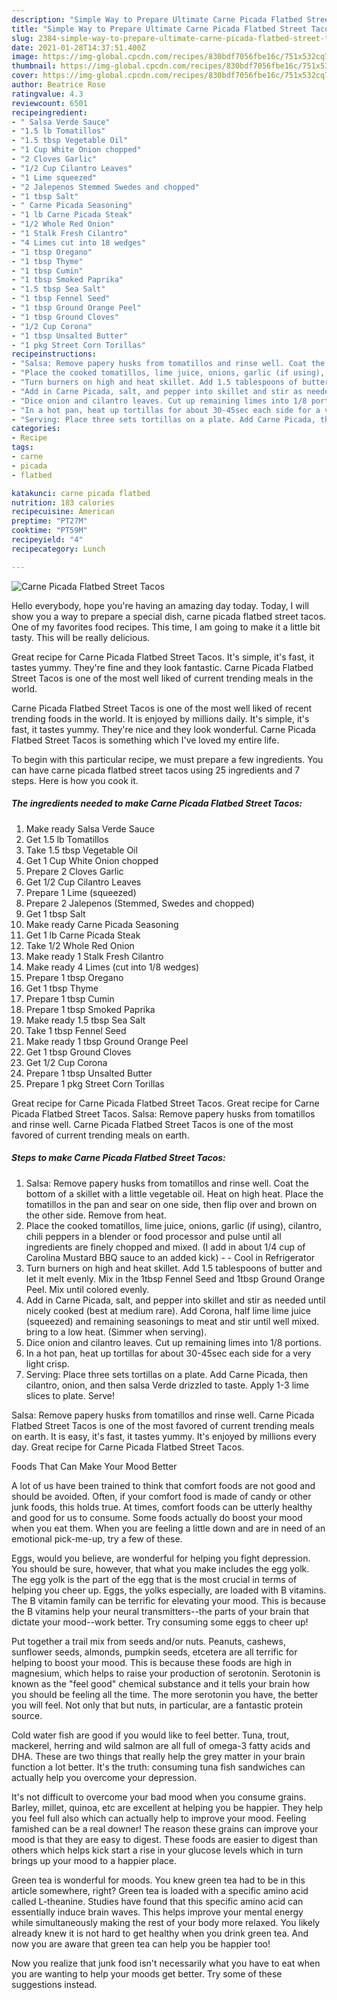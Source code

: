 ```yaml
---
description: "Simple Way to Prepare Ultimate Carne Picada Flatbed Street Tacos"
title: "Simple Way to Prepare Ultimate Carne Picada Flatbed Street Tacos"
slug: 2384-simple-way-to-prepare-ultimate-carne-picada-flatbed-street-tacos
date: 2021-01-28T14:37:51.400Z
image: https://img-global.cpcdn.com/recipes/830bdf7056fbe16c/751x532cq70/carne-picada-flatbed-street-tacos-recipe-main-photo.jpg
thumbnail: https://img-global.cpcdn.com/recipes/830bdf7056fbe16c/751x532cq70/carne-picada-flatbed-street-tacos-recipe-main-photo.jpg
cover: https://img-global.cpcdn.com/recipes/830bdf7056fbe16c/751x532cq70/carne-picada-flatbed-street-tacos-recipe-main-photo.jpg
author: Beatrice Rose
ratingvalue: 4.3
reviewcount: 6501
recipeingredient:
- " Salsa Verde Sauce"
- "1.5 lb Tomatillos"
- "1.5 tbsp Vegetable Oil"
- "1 Cup White Onion chopped"
- "2 Cloves Garlic"
- "1/2 Cup Cilantro Leaves"
- "1 Lime squeezed"
- "2 Jalepenos Stemmed Swedes and chopped"
- "1 tbsp Salt"
- " Carne Picada Seasoning"
- "1 lb Carne Picada Steak"
- "1/2 Whole Red Onion"
- "1 Stalk Fresh Cilantro"
- "4 Limes cut into 18 wedges"
- "1 tbsp Oregano"
- "1 tbsp Thyme"
- "1 tbsp Cumin"
- "1 tbsp Smoked Paprika"
- "1.5 tbsp Sea Salt"
- "1 tbsp Fennel Seed"
- "1 tbsp Ground Orange Peel"
- "1 tbsp Ground Cloves"
- "1/2 Cup Corona"
- "1 tbsp Unsalted Butter"
- "1 pkg Street Corn Torillas"
recipeinstructions:
- "Salsa: Remove papery husks from tomatillos and rinse well. Coat the bottom of a skillet with a little vegetable oil. Heat on high heat. Place the tomatillos in the pan and sear on one side, then flip over and brown on the other side. Remove from heat."
- "Place the cooked tomatillos, lime juice, onions, garlic (if using), cilantro, chili peppers in a blender or food processor and pulse until all ingredients are finely chopped and mixed. (I add in about 1/4 cup of Carolina Mustard BBQ sauce to an added kick)  Cool in Refrigerator"
- "Turn burners on high and heat skillet. Add 1.5 tablespoons of butter and let it melt evenly. Mix in the 1tbsp Fennel Seed and 1tbsp Ground Orange Peel. Mix until colored evenly."
- "Add in Carne Picada, salt, and pepper into skillet and stir as needed until nicely cooked (best at medium rare). Add Corona, half lime lime juice (squeezed) and remaining seasonings to meat and stir until well mixed. bring to a low heat. (Simmer when serving)."
- "Dice onion and cilantro leaves. Cut up remaining limes into 1/8 portions."
- "In a hot pan, heat up tortillas for about 30-45sec each side for a very light crisp."
- "Serving: Place three sets tortillas on a plate. Add Carne Picada, then cilantro, onion, and then salsa Verde drizzled to taste. Apply 1-3 lime slices to plate. Serve!"
categories:
- Recipe
tags:
- carne
- picada
- flatbed

katakunci: carne picada flatbed 
nutrition: 183 calories
recipecuisine: American
preptime: "PT27M"
cooktime: "PT59M"
recipeyield: "4"
recipecategory: Lunch

---
```



![Carne Picada Flatbed Street Tacos](https://img-global.cpcdn.com/recipes/830bdf7056fbe16c/751x532cq70/carne-picada-flatbed-street-tacos-recipe-main-photo.jpg)

Hello everybody, hope you're having an amazing day today. Today, I will show you a way to prepare a special dish, carne picada flatbed street tacos. One of my favorites food recipes. This time, I am going to make it a little bit tasty. This will be really delicious.

Great recipe for Carne Picada Flatbed Street Tacos. It&#39;s simple, it&#39;s fast, it tastes yummy. They&#39;re fine and they look fantastic. Carne Picada Flatbed Street Tacos is one of the most well liked of current trending meals in the world.

Carne Picada Flatbed Street Tacos is one of the most well liked of recent trending foods in the world. It is enjoyed by millions daily. It's simple, it's fast, it tastes yummy. They're nice and they look wonderful. Carne Picada Flatbed Street Tacos is something which I've loved my entire life.


To begin with this particular recipe, we must prepare a few ingredients. You can have carne picada flatbed street tacos using 25 ingredients and 7 steps. Here is how you cook it.

<!--inarticleads1-->

##### The ingredients needed to make Carne Picada Flatbed Street Tacos:

1. Make ready  Salsa Verde Sauce
1. Get 1.5 lb Tomatillos
1. Take 1.5 tbsp Vegetable Oil
1. Get 1 Cup White Onion chopped
1. Prepare 2 Cloves Garlic
1. Get 1/2 Cup Cilantro Leaves
1. Prepare 1 Lime (squeezed)
1. Prepare 2 Jalepenos (Stemmed, Swedes and chopped)
1. Get 1 tbsp Salt
1. Make ready  Carne Picada Seasoning
1. Get 1 lb Carne Picada Steak
1. Take 1/2 Whole Red Onion
1. Make ready 1 Stalk Fresh Cilantro
1. Make ready 4 Limes (cut into 1/8 wedges)
1. Prepare 1 tbsp Oregano
1. Get 1 tbsp Thyme
1. Prepare 1 tbsp Cumin
1. Prepare 1 tbsp Smoked Paprika
1. Make ready 1.5 tbsp Sea Salt
1. Take 1 tbsp Fennel Seed
1. Make ready 1 tbsp Ground Orange Peel
1. Get 1 tbsp Ground Cloves
1. Get 1/2 Cup Corona
1. Prepare 1 tbsp Unsalted Butter
1. Prepare 1 pkg Street Corn Torillas


Great recipe for Carne Picada Flatbed Street Tacos. Great recipe for Carne Picada Flatbed Street Tacos. Salsa: Remove papery husks from tomatillos and rinse well. Carne Picada Flatbed Street Tacos is one of the most favored of current trending meals on earth. 

<!--inarticleads2-->

##### Steps to make Carne Picada Flatbed Street Tacos:

1. Salsa: Remove papery husks from tomatillos and rinse well. Coat the bottom of a skillet with a little vegetable oil. Heat on high heat. Place the tomatillos in the pan and sear on one side, then flip over and brown on the other side. Remove from heat.
1. Place the cooked tomatillos, lime juice, onions, garlic (if using), cilantro, chili peppers in a blender or food processor and pulse until all ingredients are finely chopped and mixed. (I add in about 1/4 cup of Carolina Mustard BBQ sauce to an added kick) -  - Cool in Refrigerator
1. Turn burners on high and heat skillet. Add 1.5 tablespoons of butter and let it melt evenly. Mix in the 1tbsp Fennel Seed and 1tbsp Ground Orange Peel. Mix until colored evenly.
1. Add in Carne Picada, salt, and pepper into skillet and stir as needed until nicely cooked (best at medium rare). Add Corona, half lime lime juice (squeezed) and remaining seasonings to meat and stir until well mixed. bring to a low heat. (Simmer when serving).
1. Dice onion and cilantro leaves. Cut up remaining limes into 1/8 portions.
1. In a hot pan, heat up tortillas for about 30-45sec each side for a very light crisp.
1. Serving: Place three sets tortillas on a plate. Add Carne Picada, then cilantro, onion, and then salsa Verde drizzled to taste. Apply 1-3 lime slices to plate. Serve!


Salsa: Remove papery husks from tomatillos and rinse well. Carne Picada Flatbed Street Tacos is one of the most favored of current trending meals on earth. It is easy, it&#39;s fast, it tastes yummy. It&#39;s enjoyed by millions every day. Great recipe for Carne Picada Flatbed Street Tacos. 

Foods That Can Make Your Mood Better


A lot of us have been trained to think that comfort foods are not good and should be avoided. Often, if your comfort food is made of candy or other junk foods, this holds true. At times, comfort foods can be utterly healthy and good for us to consume. Some foods actually do boost your mood when you eat them. When you are feeling a little down and are in need of an emotional pick-me-up, try a few of these.

Eggs, would you believe, are wonderful for helping you fight depression. You should be sure, however, that what you make includes the egg yolk. The egg yolk is the part of the egg that is the most crucial in terms of helping you cheer up. Eggs, the yolks especially, are loaded with B vitamins. The B vitamin family can be terrific for elevating your mood. This is because the B vitamins help your neural transmitters--the parts of your brain that dictate your mood--work better. Try consuming some eggs to cheer up!

Put together a trail mix from seeds and/or nuts. Peanuts, cashews, sunflower seeds, almonds, pumpkin seeds, etcetera are all terrific for helping to boost your mood. This is because these foods are high in magnesium, which helps to raise your production of serotonin. Serotonin is known as the "feel good" chemical substance and it tells your brain how you should be feeling all the time. The more serotonin you have, the better you will feel. Not only that but nuts, in particular, are a fantastic protein source.

Cold water fish are good if you would like to feel better. Tuna, trout, mackerel, herring and wild salmon are all full of omega-3 fatty acids and DHA. These are two things that really help the grey matter in your brain function a lot better. It's the truth: consuming tuna fish sandwiches can actually help you overcome your depression. 

It's not difficult to overcome your bad mood when you consume grains. Barley, millet, quinoa, etc are excellent at helping you be happier. They help you feel full also which can actually help to improve your mood. Feeling famished can be a real downer! The reason these grains can improve your mood is that they are easy to digest. These foods are easier to digest than others which helps kick start a rise in your glucose levels which in turn brings up your mood to a happier place.

Green tea is wonderful for moods. You knew green tea had to be in this article somewhere, right? Green tea is loaded with a specific amino acid called L-theanine. Studies have found that this specific amino acid can essentially induce brain waves. This helps improve your mental energy while simultaneously making the rest of your body more relaxed. You likely already knew it is not hard to get healthy when you drink green tea. And now you are aware that green tea can help you be happier too!

Now you realize that junk food isn't necessarily what you have to eat when you are wanting to help your moods get better. Try  some  of  these  suggestions  instead.

